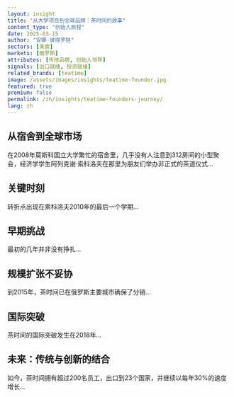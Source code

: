 ```yaml
---
layout: insight
title: "从大学项目到全球品牌：茶时间的故事"
content_type: "创始人旅程"
date: 2025-03-15
author: "安娜·彼得罗娃"
sectors: [美食]
markets: [俄罗斯]
attributes: [传统品牌, 创始人领导]
signals: [出口就绪, 投资就绪]
related_brands: [teatime]
image: /assets/images/insights/teatime-founder.jpg
featured: true
premium: false
permalink: /zh/insights/teatime-founders-journey/
lang: zh
---
```


## 从宿舍到全球市场

在2008年莫斯科国立大学繁忙的宿舍里，几乎没有人注意到312房间的小型聚会，经济学学生阿列克谢·索科洛夫在那里为朋友们举办非正式的茶道仪式...

## 关键时刻

转折点出现在索科洛夫2010年的最后一个学期...

## 早期挑战

最初的几年并非没有挣扎...

## 规模扩张不妥协

到2015年，茶时间已在俄罗斯主要城市确保了分销...

## 国际突破

茶时间的国际突破发生在2018年...

## 未来：传统与创新的结合

如今，茶时间拥有超过200名员工，出口到23个国家，并继续以每年30%的速度增长...